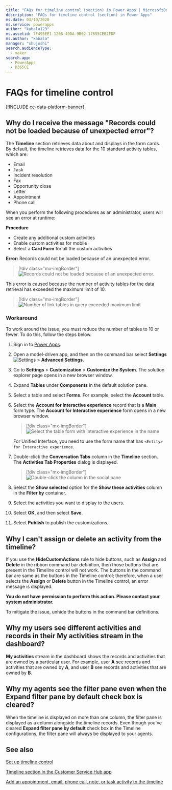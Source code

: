 ```yaml
---
title: "FAQs for timeline control (section) in Power Apps | MicrosoftDocs"
description: "FAQs for timeline control (section) in Power Apps"
ms.date: 03/10/2020
ms.service: powerapps
author: "kabala123"
ms.assetid: 7F495EE1-1208-49DA-9B02-17855CEB2FDF
ms.author: "kabala"
manager: "shujoshi"
search.audienceType: 
  - maker
search.app: 
  - PowerApps
  - D365CE
---
```


# FAQs for timeline control

[!INCLUDE [cc-data-platform-banner](../../includes/cc-data-platform-banner.md)]

## Why do I receive the message "Records could not be loaded because of unexpected error"?

The **Timeline** section retrieves data about and displays in the form cards. By default, the timeline retrieves data for the 10 standard activity tables, which are:

-    Email
-    Task
-    Incident resolution
-    Fax
-    Opportunity close
-    Letter
-    Appointment
-    Phone call

When you perform the following procedures as an administrator, users will see an error at runtime:

**Procedure**
-    Create any additional custom activities
-    Enable custom activities for mobile
-    Select a **Card Form** for all the custom activities 

**Error:** Records could not be loaded because of an unexpected error.

   > [!div class="mx-imgBorder"] 
   > ![Records could not be loaded because of an unexpected error.](media/timeline-error1.png "Records could not be loaded because of an unexpected error.")

This error is caused because the number of activity tables for the data retrieval has exceeded the maximum limit of 10.

   > [!div class="mx-imgBorder"] 
   > ![Number of link tables in query exceeded maximum limit](media/timeline-error2.png "[Number of link tables in query exceeded maximum limit")

### Workaround

To work around the issue, you must reduce the number of tables to 10 or fewer. To do this, follow the steps below.

1.  Sign in to [Power Apps](https://make.powerapps.com/?utm_source=padocs&utm_medium=linkinadoc&utm_campaign=referralsfromdoc).

2.  Open a model-driven app, and then on the command bar select **Settings** ![Settings](../model-driven-apps/media/powerapps-gear.png) > **Advanced  Settings**.

3.   Go to **Settings** > **Customization** > **Customize the System**. The solution explorer page opens in a new browser window.

4.   Expand **Tables** under **Components** in the default solution pane.

5.   Select a table and select **Forms**. For example, select the **Account** table.

6.   Select the **Account for Interactive experience** record that is a **Main** form type. The **Account for Interactive experience** form opens in a new browser window.

      > [!div class="mx-imgBorder"] 
      > ![Select the table form with interactive experience in the name](media/account-interactive-experience.png "Select the table form with interactive experience in the name")

      For Unified Interface, you need to use the form name that has `<Entity> for Interactive experience`.

7.    Double-click the **Conversation Tabs** column in the **Timeline** section. The **Activities Tab Properties** dialog is displayed.

      > [!div class="mx-imgBorder"] 
      > ![Double-click the column in the social pane](media/timeline-conversation-tabs-field.png "Double-click the column in the social pane")  

8.    Select the **Show selected** option for the **Show these activities** column in the **Filter by** container.

9.    Select the activities you want to display to the users.

10.    Select **OK**, and then select **Save**.

11.    Select **Publish** to publish the customizations.


## Why I can't assign or delete an activity from the timeline?

If you use the **HideCustomActions** rule to hide buttons, such as **Assign** and **Delete** in the ribbon command bar definition, then those buttons that are present in the Timeline control will not work. The buttons in the command bar are same as the buttons in the Timeline control; therefore, when a user selects the **Assign** or **Delete** button in the Timeline control, an error message is displayed.

**You do not have permission to perform this action. Please contact your system administrator.**

To mitigate the issue, unhide the buttons in the command bar definitions.


## Why my users see different activities and records in their My activities stream in the dashboard?

**My activities** stream in the dashboard shows the records and activities that are owned by a particular user. For example, user **A** see records and activities that are owned by **A**, and user **B** see records and activities that are owned by **B**.


## Why my agents see the filter pane even when the Expand filter pane by default check box is cleared?

When the timeline is displayed on more than one column, the filter pane is displayed as a column alongside the timeline records. Even though you've cleared **Expand filter pane by default** check box in the Timeline configurations, the filter pane will always be displayed to your agents.

## See also

[Set up timeline control](set-up-timeline-control.md)

[Timeline section in the Customer Service Hub app](https://docs.microsoft.com/dynamics365/customer-service/customer-service-hub-user-guide-basics#timeline)

[Add an appointment, email, phone call, note, or task activity to the timeline](../../user/add-activities.md)
